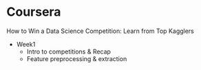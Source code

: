# Coursera
How to Win a Data Science Competition: Learn from Top Kagglers 

- Week1
	- Intro to competitions & Recap
	- Feature preprocessing & extraction

